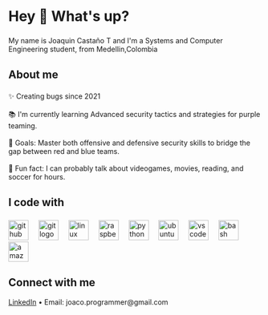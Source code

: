 <h1 align="left">Hey 👋 What's up?</h1>

###

<p align="left">My name is Joaquin Castaño T and I'm a Systems and Computer Engineering student, from Medellin,Colombia</p>

###

<h2 align="left">About me</h2>

###

<p align="left">✨ Creating bugs since 2021<br><br>📚 I'm currently learning Advanced security tactics and strategies for purple teaming.<br><br>🎯 Goals: Master both offensive and defensive security skills to bridge the gap between red and blue teams.<br><br>🎲 Fun fact: I can probably talk about videogames, movies, reading, and soccer for hours.</p>

###

<h2 align="left">I code with</h2>

###

<div align="left">
  <img src="https://cdn.jsdelivr.net/gh/devicons/devicon/icons/github/github-original.svg" height="40" alt="github logo"  />
  <img width="12" />
  <img src="https://cdn.jsdelivr.net/gh/devicons/devicon/icons/git/git-original.svg" height="40" alt="git logo"  />
  <img width="12" />
  <img src="https://cdn.jsdelivr.net/gh/devicons/devicon/icons/linux/linux-original.svg" height="40" alt="linux logo"  />
  <img width="12" />
  <img src="https://cdn.jsdelivr.net/gh/devicons/devicon/icons/raspberrypi/raspberrypi-original.svg" height="40" alt="raspberrypi logo"  />
  <img width="12" />
  <img src="https://cdn.jsdelivr.net/gh/devicons/devicon/icons/python/python-original.svg" height="40" alt="python logo"  />
  <img width="12" />
  <img src="https://cdn.jsdelivr.net/gh/devicons/devicon/icons/ubuntu/ubuntu-plain.svg" height="40" alt="ubuntu logo"  />
  <img width="12" />
  <img src="https://cdn.jsdelivr.net/gh/devicons/devicon/icons/vscode/vscode-original.svg" height="40" alt="vscode logo"  />
  <img width="12" />
  <img src="https://cdn.jsdelivr.net/gh/devicons/devicon/icons/bash/bash-original.svg" height="40" alt="bash logo"  />
  <img width="12" />
  <img src="https://cdn.jsdelivr.net/gh/devicons/devicon/icons/amazonwebservices/amazonwebservices-line-wordmark.svg" height="40" alt="amazonwebservices logo"  />
</div>

###
<h2 align="left">Connect with me</h2>

<p align="left">
  <a href="https://www.linkedin.com/in/joaquin-casta%C3%B1o-trujillo-00422126a/" target="_blank">LinkedIn</a> • 
  Email: joaco.programmer@gmail.com
</p>

